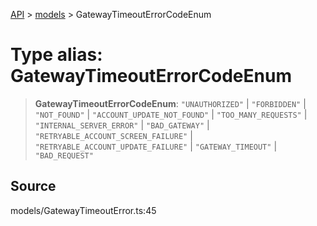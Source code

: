 [API](../../index.md) > [models](../index.md) > GatewayTimeoutErrorCodeEnum

# Type alias: GatewayTimeoutErrorCodeEnum

> **GatewayTimeoutErrorCodeEnum**: `"UNAUTHORIZED"` \| `"FORBIDDEN"` \| `"NOT_FOUND"` \| `"ACCOUNT_UPDATE_NOT_FOUND"` \| `"TOO_MANY_REQUESTS"` \| `"INTERNAL_SERVER_ERROR"` \| `"BAD_GATEWAY"` \| `"RETRYABLE_ACCOUNT_SCREEN_FAILURE"` \| `"RETRYABLE_ACCOUNT_UPDATE_FAILURE"` \| `"GATEWAY_TIMEOUT"` \| `"BAD_REQUEST"`

## Source

models/GatewayTimeoutError.ts:45
